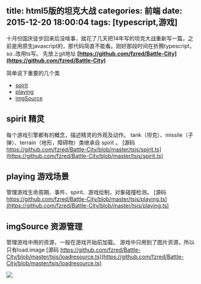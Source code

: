 title: html5版的坦克大战
categories: 前端
date: 2015-12-20 18:00:04
tags: [typescript,游戏]
---
十月份国庆徒步回来后没啥事，就花了几天把14年写的坦克大战重新写一篇，之前是用原生javascript的，那代码简直不能看。刚好那段时间在折腾typescript，so..改用ts写。
先放上git地址 **[https://github.com/fzred/Battle-City](https://github.com/fzred/Battle-City)**
<!--more-->
简单说下重要的几个类
* [spirit](#spirit_精灵)
* [playing](#playing_游戏场景)
* [imgSource](#imgSource_资源管理)

## spirit 精灵
每个游戏引擎都有的概念，描述精灵的外观及动作。
tank（坦克）、missile（子弹）、terrain（地形，障碍物）类继承自 spirit 。
[源码 https://github.com/fzred/Battle-City/blob/master/tsjs/spirit.ts](https://github.com/fzred/Battle-City/blob/master/tsjs/spirit.ts)


## playing 游戏场景
管理游戏生命周期、事件、spirit、游戏绘制，对象碰撞检测。
[源码 https://github.com/fzred/Battle-City/blob/master/tsjs/playing.ts](https://github.com/fzred/Battle-City/blob/master/tsjs/playing.ts)

## imgSource 资源管理
管理游戏中用的资源，一般在游戏开始前加载。
游戏中只用到了图片资源，所以只有load.image
[源码 https://github.com/fzred/Battle-City/blob/master/tsjs/loadresource.ts](https://github.com/fzred/Battle-City/blob/master/tsjs/loadresource.ts)





![](/imgs/20151215164203.png)